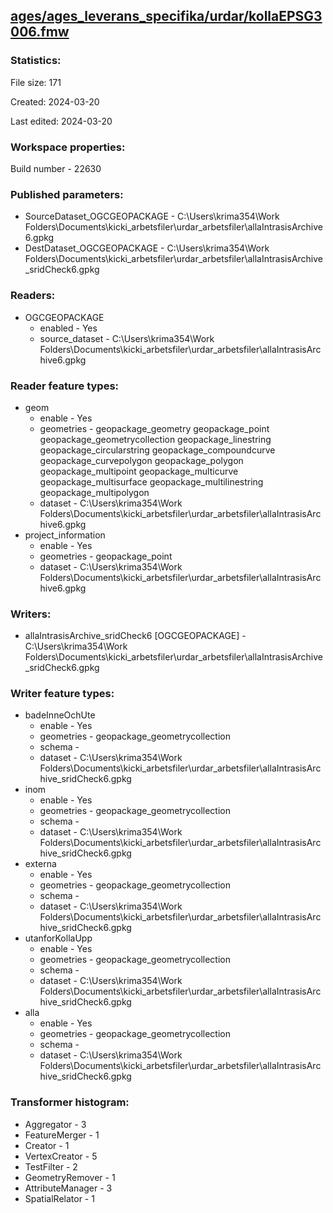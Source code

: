 ﻿## [ages/ages_leverans_specifika/urdar/kollaEPSG3006.fmw](https://github.com/kicki58/kix_working_dir/blob/master/ages/ages_leverans_specifika/urdar/kollaEPSG3006.fmw)

### Statistics:
File size: 171

Created: 2024-03-20

Last edited: 2024-03-20


### Workspace properties:
Build number    - 22630

### Published parameters:
*  SourceDataset_OGCGEOPACKAGE    -   C:\Users\krima354\Work Folders\Documents\kicki_arbetsfiler\urdar_arbetsfiler\allaIntrasisArchive6.gpkg
*  DestDataset_OGCGEOPACKAGE    -   C:\Users\krima354\Work Folders\Documents\kicki_arbetsfiler\urdar_arbetsfiler\allaIntrasisArchive_sridCheck6.gpkg

### Readers:
*  OGCGEOPACKAGE
    * enabled    -  Yes
    * source_dataset    -   C:\Users\krima354\Work Folders\Documents\kicki_arbetsfiler\urdar_arbetsfiler\allaIntrasisArchive6.gpkg

### Reader feature types:
*  geom
    * enable - Yes
    * geometries - geopackage_geometry geopackage_point geopackage_geometrycollection geopackage_linestring geopackage_circularstring geopackage_compoundcurve geopackage_curvepolygon geopackage_polygon geopackage_multipoint geopackage_multicurve geopackage_multisurface geopackage_multilinestring geopackage_multipolygon
    * dataset - C:\Users\krima354\Work Folders\Documents\kicki_arbetsfiler\urdar_arbetsfiler\allaIntrasisArchive6.gpkg
*  project_information
    * enable - Yes
    * geometries - geopackage_point
    * dataset - C:\Users\krima354\Work Folders\Documents\kicki_arbetsfiler\urdar_arbetsfiler\allaIntrasisArchive6.gpkg


### Writers:
*  allaIntrasisArchive_sridCheck6 [OGCGEOPACKAGE]    -   C:\Users\krima354\Work Folders\Documents\kicki_arbetsfiler\urdar_arbetsfiler\allaIntrasisArchive_sridCheck6.gpkg

### Writer feature types:
*  badeInneOchUte
    * enable - Yes
    * geometries - geopackage_geometrycollection
    * schema - 
    * dataset - C:\Users\krima354\Work Folders\Documents\kicki_arbetsfiler\urdar_arbetsfiler\allaIntrasisArchive_sridCheck6.gpkg
*  inom
    * enable - Yes
    * geometries - geopackage_geometrycollection
    * schema - 
    * dataset - C:\Users\krima354\Work Folders\Documents\kicki_arbetsfiler\urdar_arbetsfiler\allaIntrasisArchive_sridCheck6.gpkg
*  externa
    * enable - Yes
    * geometries - geopackage_geometrycollection
    * schema - 
    * dataset - C:\Users\krima354\Work Folders\Documents\kicki_arbetsfiler\urdar_arbetsfiler\allaIntrasisArchive_sridCheck6.gpkg
*  utanforKollaUpp
    * enable - Yes
    * geometries - geopackage_geometrycollection
    * schema - 
    * dataset - C:\Users\krima354\Work Folders\Documents\kicki_arbetsfiler\urdar_arbetsfiler\allaIntrasisArchive_sridCheck6.gpkg
*  alla
    * enable - Yes
    * geometries - geopackage_geometrycollection
    * schema - 
    * dataset - C:\Users\krima354\Work Folders\Documents\kicki_arbetsfiler\urdar_arbetsfiler\allaIntrasisArchive_sridCheck6.gpkg

### Transformer histogram:
*  Aggregator    -   3
*  FeatureMerger    -   1
*  Creator    -   1
*  VertexCreator    -   5
*  TestFilter    -   2
*  GeometryRemover    -   1
*  AttributeManager    -   3
*  SpatialRelator    -   1

